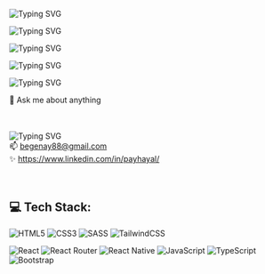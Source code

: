 
![Typing SVG](https://readme-typing-svg.herokuapp.com?font=DynaPuff&size=32&center=true&duration=5000&pause=400&color=009FBD&width=750&height=100&lines=I'm+Hayel+Pay+🌎) 

![Typing SVG](https://readme-typing-svg.herokuapp.com?font=Kalam&size=24&duration=6000&pause=30000&color=0C0C0C&width=1200&height=40&lines=👩+I'm+React+and+React-Native+Developer)

![Typing SVG](https://readme-typing-svg.herokuapp.com?font=Kalam&size=24&duration=6000&pause=30000&color=0C0C0C&width=1300&height=40&lines=💫+I'm+looking+to+collaborate+on+projects)

![Typing SVG](https://readme-typing-svg.herokuapp.com?font=Kalam&size=24&duration=6000&pause=30000&color=0C0C0C&width=1200&height=40&lines=💫+I’m+looking+for+more+of+a+challenge)


![Typing SVG](https://readme-typing-svg.herokuapp.com?font=Kalam&size=24&duration=6000&pause=30000&color=0C0C0C&width=1300&height=40&lines=💫+I'm+currently+learning+React+and+React-Native)


💬 Ask me about anything <br><br><br>

![Typing SVG](https://readme-typing-svg.herokuapp.com?font=Kalam&size=22&duration=6000&pause=30000&color=009FBD&width=1200&height=60&lines=How+to+reach+me:👇🏻👇🏻👇🏻)  <br>
📫 begenay88@gmail.com <br>
✨ https://www.linkedin.com/in/payhayal/ <br><br><br>


## 💻 Tech Stack:
![HTML5](https://img.shields.io/badge/html5-%23E34F26.svg?style=for-the-badge&logo=html5&logoColor=white) 
![CSS3](https://img.shields.io/badge/css3-%231572B6.svg?style=for-the-badge&logo=css3&logoColor=white) 
![SASS](https://img.shields.io/badge/SASS-hotpink.svg?style=for-the-badge&logo=SASS&logoColor=white) 
![TailwindCSS](https://img.shields.io/badge/tailwindcss-%2338B2AC.svg?style=for-the-badge&logo=tailwind-css&logoColor=white)</br>

![React](https://img.shields.io/badge/react-%2320232a.svg?style=for-the-badge&logo=react&logoColor=%2361DAFB) 
![React Router](https://img.shields.io/badge/React_Router-CA4245?style=for-the-badge&logo=react-router&logoColor=white) 
![React Native](https://img.shields.io/badge/react_native-%2320232a.svg?style=for-the-badge&logo=react&logoColor=%2361DAFB) 
![JavaScript](https://img.shields.io/badge/javascript-%23323330.svg?style=for-the-badge&logo=javascript&logoColor=%23F7DF1E) 
![TypeScript](https://img.shields.io/badge/typescript-%23007ACC.svg?style=for-the-badge&logo=typescript&logoColor=white) 
![Bootstrap](https://img.shields.io/badge/bootstrap-%23563D7C.svg?style=for-the-badge&logo=bootstrap&logoColor=white) 

